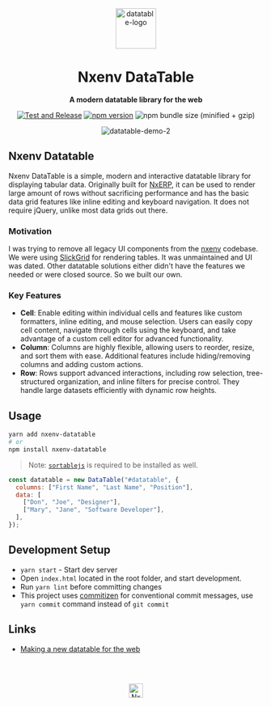 <div align="center" markdown="1">

<img width="80" alt="datatable-logo" src="https://github.com/user-attachments/assets/8235f4b9-993a-4329-97de-9431dcf63aae" >

<h1>Nxenv DataTable</h1>

**A modern datatable library for the web**

[![Test and Release](https://github.com/nxenv/nxenv/workflows/Test%20and%20Release/badge.svg)](https://github.com/nxenv/nxenv/actions?query=workflow%3A%22Test+and+Release%22)
[![npm version](https://badge.fury.io/js/nxenv-datatable.svg)](https://badge.fury.io/js/nxenv-datatable)
![npm bundle size (minified + gzip)](https://img.shields.io/bundlephobia/minzip/nxenv-datatable.svg)

![datatable-demo-2](https://user-images.githubusercontent.com/9355208/40740030-5412aa40-6465-11e8-8542-b0247ab1daac.gif)

</div>

## Nxenv Datatable

Nxenv DataTable is a simple, modern and interactive datatable library for displaying tabular data. Originally built for [NxERP](https://github.com/khulnasoft-lab/nxerp), it can be used to render large amount of rows without sacrificing performance and has the basic data grid features like inline editing and keyboard navigation. It does not require jQuery, unlike most data grids out there.

### Motivation

I was trying to remove all legacy UI components from the [nxenv](https://github.com/nxenv/nxenv) codebase. We were using [SlickGrid](https://github.com/mleibman/SlickGrid) for rendering tables. It was unmaintained and UI was dated. Other datatable solutions either didn't have the features we needed or were closed source. So we built our own.

### Key Features

- **Cell**: Enable editing within individual cells and features like custom formatters, inline editing, and mouse selection. Users can easily copy cell content, navigate through cells using the keyboard, and take advantage of a custom cell editor for advanced functionality.
- **Column**: Columns are highly flexible, allowing users to reorder, resize, and sort them with ease. Additional features include hiding/removing columns and adding custom actions.
- **Row**: Rows support advanced interactions, including row selection, tree-structured organization, and inline filters for precise control. They handle large datasets efficiently with dynamic row heights.

## Usage

```bash
yarn add nxenv-datatable
# or
npm install nxenv-datatable
```

> Note: [`sortablejs`](https://github.com/RubaXa/Sortable) is required to be installed as well.

```js
const datatable = new DataTable("#datatable", {
  columns: ["First Name", "Last Name", "Position"],
  data: [
    ["Don", "Joe", "Designer"],
    ["Mary", "Jane", "Software Developer"],
  ],
});
```

## Development Setup

- `yarn start` - Start dev server
- Open `index.html` located in the root folder, and start development.
- Run `yarn lint` before committing changes
- This project uses [commitizen](https://github.com/commitizen/cz-cli) for conventional commit messages, use `yarn commit` command instead of `git commit`

## Links

- [Making a new datatable for the web](https://medium.com/nxenv%C3%A9-thoughts/things-i-learned-building-a-library-for-the-web-6846a588bf53)

<br>
<br>
<div align="center" style="padding-top: 0.75rem;">
	<a href="https://nxenv.io" target="_blank">
		<picture>
			<source media="(prefers-color-scheme: dark)" srcset="https://nxenv.io/files/Nxenv-white.png">
			<img src="https://nxenv.io/files/Nxenv-black.png" alt="Nxenv Technologies" height="28"/>
		</picture>
	</a>
</div>
